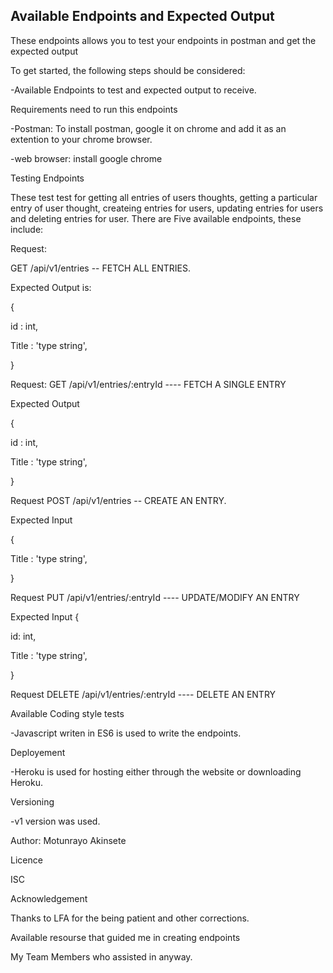 Available Endpoints and Expected Output
---    
These endpoints allows you to test your endpoints in postman and get the expected output

To get started, the following steps should be considered:




-Available Endpoints to test and expected output to receive.









Requirements need to run this endpoints



-Postman: To install postman, google it on chrome and add it as an extention to your chrome browser.



-web browser: install google chrome








Testing Endpoints


These test test for getting  all entries of users thoughts, getting a particular entry of user thought, createing entries for users, updating entries for users and deleting entries for user. There are Five available endpoints, these include:



Request:



GET /api/v1/entries -- FETCH ALL ENTRIES.




Expected Output is:

{



id : int,



Title : 'type string',




}




Request:
GET /api/v1/entries/:entryId ---- FETCH A SINGLE ENTRY





Expected Output

{


id : int,



Title : 'type string',



}





Request
POST /api/v1/entries -- CREATE AN ENTRY.




Expected Input

{


Title : 'type string',


}




Request
PUT /api/v1/entries/:entryId ---- UPDATE/MODIFY AN ENTRY





Expected Input
{


id: int,


Title : 'type string',


}




Request
DELETE /api/v1/entries/:entryId ----  DELETE AN ENTRY





Available Coding style tests




-Javascript writen in ES6 is used to write the endpoints.



Deployement



-Heroku is used for hosting either through the website or downloading Heroku.







Versioning



-v1 version was used.









Author: Motunrayo Akinsete



Licence


ISC




Acknowledgement





Thanks to LFA for the being patient and other corrections.



Available resourse that guided me in creating endpoints



My Team Members who assisted in anyway.


